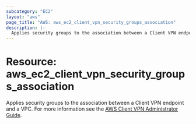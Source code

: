 ```yaml
---
subcategory: "EC2"
layout: "aws"
page_title: "AWS: aws_ec2_client_vpn_security_groups_association"
description: |-
  Applies security groups to the association between a Client VPN endpoint and a VPC.
---
```


# Resource: aws_ec2_client_vpn_security_groups_association

Applies security groups to the association between a Client VPN endpoint and a VPC. For more information see the [AWS Client VPN Administrator Guide](https://docs.aws.amazon.com/vpn/latest/clientvpn-admin/cvpn-working-target.html#cvpn-working-target-apply).